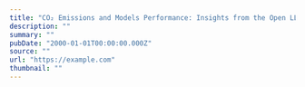 ```yaml
---
title: "CO₂ Emissions and Models Performance: Insights from the Open LLM Leaderboard"
description: ""
summary: ""
pubDate: "2000-01-01T00:00:00.000Z"
source: ""
url: "https://example.com"
thumbnail: ""
---
```


